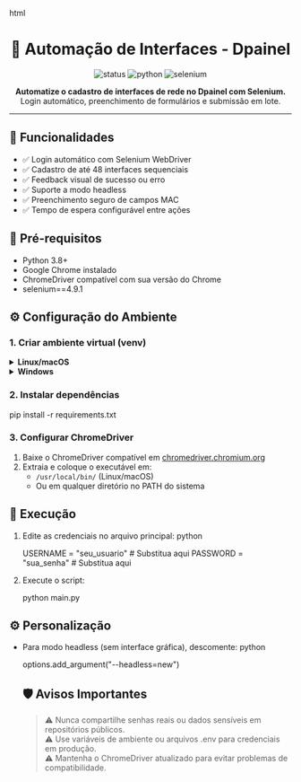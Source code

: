 html

<h1 align="center">🔧 Automação de Interfaces - Dpainel</h1>

<p align="center">
  <img src="https://img.shields.io/badge/status-em%20desenvolvimento-yellow?style=flat-square" alt="status">
  <img src="https://img.shields.io/badge/python-3.8%2B-blue.svg?style=flat-square" alt="python">
  <img src="https://img.shields.io/badge/Selenium-Automation-brightgreen?style=flat-square" alt="selenium">
</p>

<p align="center">
  <b>Automatize o cadastro de interfaces de rede no Dpainel com Selenium.</b><br>
  Login automático, preenchimento de formulários e submissão em lote.
</p>

<hr>

<h2>📌 Funcionalidades</h2>

<ul>
  <li>✅ Login automático com Selenium WebDriver</li>
  <li>✅ Cadastro de até 48 interfaces sequenciais</li>
  <li>✅ Feedback visual de sucesso ou erro</li>
  <li>✅ Suporte a modo headless</li>
  <li>✅ Preenchimento seguro de campos MAC</li>
  <li>✅ Tempo de espera configurável entre ações</li>
</ul>

<h2>📂 Pré-requisitos</h2>

<ul>
  <li>Python 3.8+</li>
  <li>Google Chrome instalado</li>
  <li>ChromeDriver compatível com sua versão do Chrome</li>
  <LI>selenium==4.9.1</LI>
</ul>

<h2>⚙️ Configuração do Ambiente</h2>

<h3>1. Criar ambiente virtual (venv)</h3>

<details>
<summary><strong>Linux/macOS</strong></summary>


<li>python3 -m venv venv</li>
<li></li>source venv/bin/activate</li>

</details><details> <summary><strong>Windows</strong></summary>
cmd

<li>python -m venv venv</li>
<li>venv\Scripts\activate</li>

</details><h3>2. Instalar dependências</h3>


pip install -r requirements.txt

<h3>3. Configurar ChromeDriver</h3><ol> <li>Baixe o ChromeDriver compatível em <a href="https://chromedriver.chromium.org/downloads">chromedriver.chromium.org</a></li> <li>Extraia e coloque o executável em: <ul> <li><code>/usr/local/bin/</code> (Linux/macOS)</li> <li>Ou em qualquer diretório no PATH do sistema</li> </ul> </li> </ol><h2>🚀 Execução</h2><ol> <li>Edite as credenciais no arquivo principal:
python

USERNAME = "seu_usuario"  # Substitua aqui
PASSWORD = "sua_senha"    # Substitua aqui

</li> <li>Execute o script:


python main.py

</li> </ol><h2>⚙️ Personalização</h2><ul> <li>Para modo headless (sem interface gráfica), descomente:
python

options.add_argument("--headless=new")

<h2>🛡️ Avisos Importantes</h2><blockquote> ⚠️ Nunca compartilhe senhas reais ou dados sensíveis em repositórios públicos.<br> ⚠️ Use variáveis de ambiente ou arquivos .env para credenciais em produção.<br> ⚠️ Mantenha o ChromeDriver atualizado para evitar problemas de compatibilidade. </blockquote>
